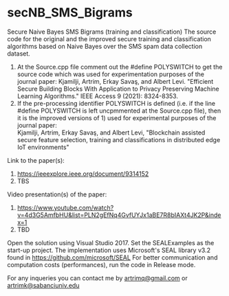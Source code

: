 # secNB_SMS_Bigrams
Secure Naive Bayes SMS Bigrams (training and classification)
The source code for the original and the improved secure training and classification algorithms based on Naive Bayes over the SMS spam data collection dataset.
1) At the Source.cpp file comment out the #define POLYSWITCH to get the source code which was used for experimentation purposes of the journal paper:
   Kjamilji, Artrim, Erkay Savaş, and Albert Levi. "Efficient Secure Building Blocks With Application to Privacy Preserving Machine Learning Algorithms." IEEE Access 9 (2021): 8324-8353.
2) If the pre-processing identifier POLYSWITCH is defined (i.e. if the line #define POLYSWITCH is left uncpmmented at the Source.cpp file), 
   then it is the improved versions of 1) used for experimental purposes of the journal paper:  
   Kjamilji, Artrim, Erkay Savaş, and Albert Levi, "Blockchain assisted secure feature selection, training and classifications in distributed edge IoT environments"
 
Link to the paper(s):
1) https://ieeexplore.ieee.org/document/9314152
2) TBS

Video presentation(s) of the paper:
1) https://www.youtube.com/watch?v=4d3G5AmfbHU&list=PLN2gEfNq4GvfUYJx1aBE7R8bIAXt4JK2P&index=1
2) TBD

Open the solution using Visual Studio 2017. Set the SEALExamples as the start-up project. The implementation uses Microsoft's SEAL library v3.2 found in https://github.com/microsoft/SEAL
For better communication and computation costs (performances), run the code in Release mode. 

For any inqueries you can contact me by artrimq@gmail.com or artrimk@sabanciuniv.edu
